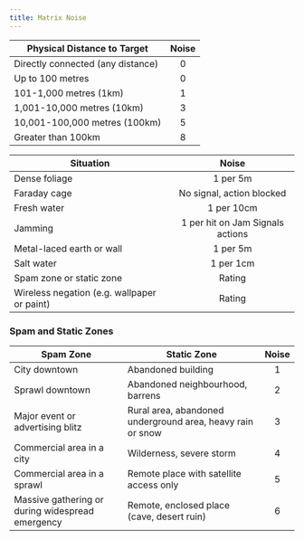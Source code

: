 ```yaml
---
title: Matrix Noise
---
```


| Physical Distance to Target       | Noise |
| --------------------------------- |:-----:|
| Directly connected (any distance) |   0   |
| Up to 100 metres                  |   0   |
| 101-1,000 metres (1km)            |   1   |
| 1,001-10,000 metres (10km)        |   3   |
| 10,001-100,000 metres (100km)     |   5   |
| Greater than 100km                |   8   |

| Situation                                   |              Noise               |
| ------------------------------------------- |:--------------------------------:|
| Dense foliage                               |             1 per 5m             |
| Faraday cage                                |    No signal, action blocked     |
| Fresh water                                 |            1 per 10cm            |
| Jamming                                     | 1 per hit on Jam Signals actions |
| Metal-laced earth or wall                   |             1 per 5m             |
| Salt water                                  |            1 per 1cm             |
| Spam zone or static zone                    |              Rating              |
| Wireless negation (e.g. wallpaper or paint) |              Rating              |


### Spam and Static Zones

| Spam Zone                                        | Static Zone                                                | Noise |
| ------------------------------------------------ | ---------------------------------------------------------- |:-----:|
| City downtown                                    | Abandoned building                                         |   1   |
| Sprawl downtown                                  | Abandoned neighbourhood, barrens                           |   2   |
| Major event or advertising blitz                 | Rural area, abandoned underground area, heavy rain or snow |   3   |
| Commercial area in a city                        | Wilderness, severe storm                                   |   4   |
| Commercial area in a sprawl                      | Remote place with satellite access only                    |   5   |
| Massive gathering or during widespread emergency | Remote, enclosed place (cave, desert ruin)                 |   6   |
